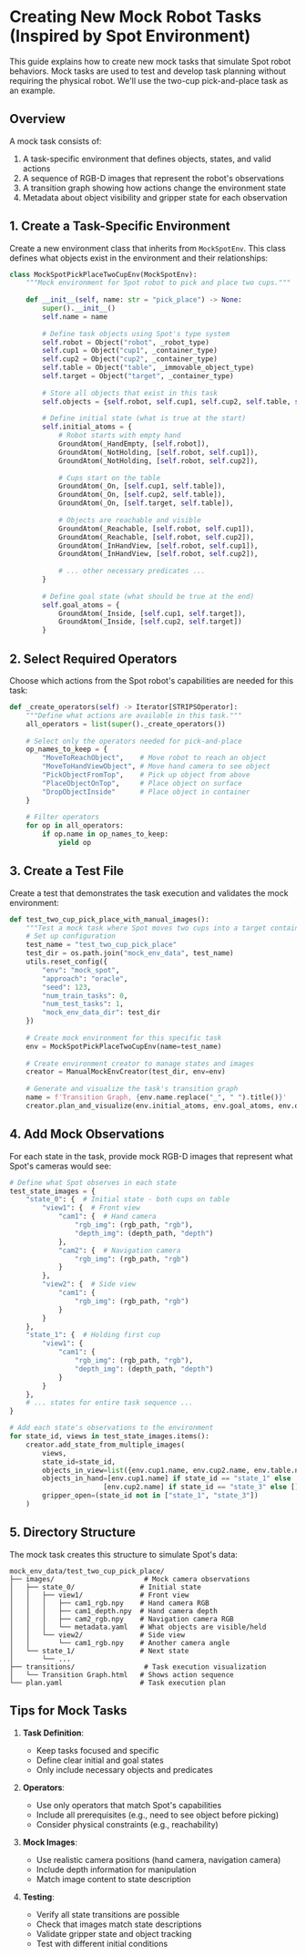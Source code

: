 # Creating New Mock Robot Tasks (Inspired by Spot Environment)

This guide explains how to create new mock tasks that simulate Spot robot behaviors. Mock tasks are used to test and develop task planning without requiring the physical robot. We'll use the two-cup pick-and-place task as an example.

## Overview

A mock task consists of:
1. A task-specific environment that defines objects, states, and valid actions
2. A sequence of RGB-D images that represent the robot's observations
3. A transition graph showing how actions change the environment state
4. Metadata about object visibility and gripper state for each observation

## 1. Create a Task-Specific Environment

Create a new environment class that inherits from `MockSpotEnv`. This class defines what objects exist in the environment and their relationships:

```python
class MockSpotPickPlaceTwoCupEnv(MockSpotEnv):
    """Mock environment for Spot robot to pick and place two cups."""
    
    def __init__(self, name: str = "pick_place") -> None:
        super().__init__()
        self.name = name
        
        # Define task objects using Spot's type system
        self.robot = Object("robot", _robot_type)
        self.cup1 = Object("cup1", _container_type)
        self.cup2 = Object("cup2", _container_type)
        self.table = Object("table", _immovable_object_type)
        self.target = Object("target", _container_type)
        
        # Store all objects that exist in this task
        self.objects = {self.robot, self.cup1, self.cup2, self.table, self.target}
        
        # Define initial state (what is true at the start)
        self.initial_atoms = {
            # Robot starts with empty hand
            GroundAtom(_HandEmpty, [self.robot]),
            GroundAtom(_NotHolding, [self.robot, self.cup1]),
            GroundAtom(_NotHolding, [self.robot, self.cup2]),
            
            # Cups start on the table
            GroundAtom(_On, [self.cup1, self.table]),
            GroundAtom(_On, [self.cup2, self.table]),
            GroundAtom(_On, [self.target, self.table]),
            
            # Objects are reachable and visible
            GroundAtom(_Reachable, [self.robot, self.cup1]),
            GroundAtom(_Reachable, [self.robot, self.cup2]),
            GroundAtom(_InHandView, [self.robot, self.cup1]),
            GroundAtom(_InHandView, [self.robot, self.cup2]),
            
            # ... other necessary predicates ...
        }
        
        # Define goal state (what should be true at the end)
        self.goal_atoms = {
            GroundAtom(_Inside, [self.cup1, self.target]),
            GroundAtom(_Inside, [self.cup2, self.target])
        }
```

## 2. Select Required Operators

Choose which actions from the Spot robot's capabilities are needed for this task:

```python
def _create_operators(self) -> Iterator[STRIPSOperator]:
    """Define what actions are available in this task."""
    all_operators = list(super()._create_operators())
    
    # Select only the operators needed for pick-and-place
    op_names_to_keep = {
        "MoveToReachObject",    # Move robot to reach an object
        "MoveToHandViewObject", # Move hand camera to see object
        "PickObjectFromTop",    # Pick up object from above
        "PlaceObjectOnTop",     # Place object on surface
        "DropObjectInside"      # Place object in container
    }
    
    # Filter operators
    for op in all_operators:
        if op.name in op_names_to_keep:
            yield op
```

## 3. Create a Test File

Create a test that demonstrates the task execution and validates the mock environment:

```python
def test_two_cup_pick_place_with_manual_images():
    """Test a mock task where Spot moves two cups into a target container."""
    # Set up configuration
    test_name = "test_two_cup_pick_place"
    test_dir = os.path.join("mock_env_data", test_name)
    utils.reset_config({
        "env": "mock_spot",
        "approach": "oracle",
        "seed": 123,
        "num_train_tasks": 0,
        "num_test_tasks": 1,
        "mock_env_data_dir": test_dir
    })
    
    # Create mock environment for this specific task
    env = MockSpotPickPlaceTwoCupEnv(name=test_name)
    
    # Create environment creator to manage states and images
    creator = ManualMockEnvCreator(test_dir, env=env)
    
    # Generate and visualize the task's transition graph
    name = f'Transition Graph, {env.name.replace("_", " ").title()}'
    creator.plan_and_visualize(env.initial_atoms, env.goal_atoms, env.objects, task_name=name)
```

## 4. Add Mock Observations

For each state in the task, provide mock RGB-D images that represent what Spot's cameras would see:

```python
# Define what Spot observes in each state
test_state_images = {
    "state_0": {  # Initial state - both cups on table
        "view1": {  # Front view
            "cam1": {  # Hand camera
                "rgb_img": (rgb_path, "rgb"),
                "depth_img": (depth_path, "depth")
            },
            "cam2": {  # Navigation camera
                "rgb_img": (rgb_path, "rgb")
            }
        },
        "view2": {  # Side view
            "cam1": {
                "rgb_img": (rgb_path, "rgb")
            }
        }
    },
    "state_1": {  # Holding first cup
        "view1": {
            "cam1": {
                "rgb_img": (rgb_path, "rgb"),
                "depth_img": (depth_path, "depth")
            }
        }
    },
    # ... states for entire task sequence ...
}

# Add each state's observations to the environment
for state_id, views in test_state_images.items():
    creator.add_state_from_multiple_images(
        views,
        state_id=state_id,
        objects_in_view=list({env.cup1.name, env.cup2.name, env.table.name, env.target.name}),
        objects_in_hand=[env.cup1.name] if state_id == "state_1" else 
                       [env.cup2.name] if state_id == "state_3" else [],
        gripper_open=(state_id not in ["state_1", "state_3"])
    )
```

## 5. Directory Structure

The mock task creates this structure to simulate Spot's data:
```
mock_env_data/test_two_cup_pick_place/
├── images/                      # Mock camera observations
│   ├── state_0/                # Initial state
│   │   ├── view1/              # Front view
│   │   │   ├── cam1_rgb.npy    # Hand camera RGB
│   │   │   ├── cam1_depth.npy  # Hand camera depth
│   │   │   ├── cam2_rgb.npy    # Navigation camera RGB
│   │   │   └── metadata.yaml   # What objects are visible/held
│   │   └── view2/              # Side view
│   │       └── cam1_rgb.npy    # Another camera angle
│   └── state_1/                # Next state
│       └── ...
├── transitions/                 # Task execution visualization
│   └── Transition Graph.html   # Shows action sequence
└── plan.yaml                   # Task execution plan
```

## Tips for Mock Tasks

1. **Task Definition**:
   - Keep tasks focused and specific
   - Define clear initial and goal states
   - Only include necessary objects and predicates

2. **Operators**:
   - Use only operators that match Spot's capabilities
   - Include all prerequisites (e.g., need to see object before picking)
   - Consider physical constraints (e.g., reachability)

3. **Mock Images**: 
   - Use realistic camera positions (hand camera, navigation camera)
   - Include depth information for manipulation
   - Match image content to state description

4. **Testing**:
   - Verify all state transitions are possible
   - Check that images match state descriptions
   - Validate gripper state and object tracking
   - Test with different initial conditions 